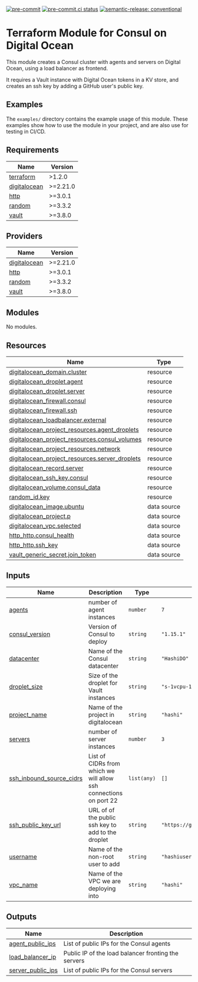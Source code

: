 [![pre-commit](https://img.shields.io/badge/pre--commit-enabled-brightgreen?logo=pre-commit&logoColor=white)](https://github.com/pre-commit/pre-commit) [![pre-commit.ci status](https://results.pre-commit.ci/badge/github/brucellino/terraform-digitalocean-consul/main.svg)](https://results.pre-commit.ci/latest/github/brucellino/terraform-digitalocean-consul/main) [![semantic-release: conventional](https://img.shields.io/badge/semantic--release-conventional-e10079?logo=semantic-release)](https://github.com/semantic-release/semantic-release)

# Terraform Module for Consul on Digital Ocean

This module creates a Consul cluster with agents and servers on Digital Ocean, using a load balancer as frontend.

It requires a Vault instance with Digital Ocean tokens in a KV store, and creates an ssh key by adding a GitHub user's public key.

## Examples

The `examples/` directory contains the example usage of this module.
These examples show how to use the module in your project, and are also use for testing in CI/CD.

<!-- BEGIN_TF_DOCS -->
## Requirements

| Name | Version |
|------|---------|
| <a name="requirement_terraform"></a> [terraform](#requirement\_terraform) | >1.2.0 |
| <a name="requirement_digitalocean"></a> [digitalocean](#requirement\_digitalocean) | >=2.21.0 |
| <a name="requirement_http"></a> [http](#requirement\_http) | >=3.0.1 |
| <a name="requirement_random"></a> [random](#requirement\_random) | >=3.3.2 |
| <a name="requirement_vault"></a> [vault](#requirement\_vault) | >=3.8.0 |

## Providers

| Name | Version |
|------|---------|
| <a name="provider_digitalocean"></a> [digitalocean](#provider\_digitalocean) | >=2.21.0 |
| <a name="provider_http"></a> [http](#provider\_http) | >=3.0.1 |
| <a name="provider_random"></a> [random](#provider\_random) | >=3.3.2 |
| <a name="provider_vault"></a> [vault](#provider\_vault) | >=3.8.0 |

## Modules

No modules.

## Resources

| Name | Type |
|------|------|
| [digitalocean_domain.cluster](https://registry.terraform.io/providers/digitalocean/digitalocean/latest/docs/resources/domain) | resource |
| [digitalocean_droplet.agent](https://registry.terraform.io/providers/digitalocean/digitalocean/latest/docs/resources/droplet) | resource |
| [digitalocean_droplet.server](https://registry.terraform.io/providers/digitalocean/digitalocean/latest/docs/resources/droplet) | resource |
| [digitalocean_firewall.consul](https://registry.terraform.io/providers/digitalocean/digitalocean/latest/docs/resources/firewall) | resource |
| [digitalocean_firewall.ssh](https://registry.terraform.io/providers/digitalocean/digitalocean/latest/docs/resources/firewall) | resource |
| [digitalocean_loadbalancer.external](https://registry.terraform.io/providers/digitalocean/digitalocean/latest/docs/resources/loadbalancer) | resource |
| [digitalocean_project_resources.agent_droplets](https://registry.terraform.io/providers/digitalocean/digitalocean/latest/docs/resources/project_resources) | resource |
| [digitalocean_project_resources.consul_volumes](https://registry.terraform.io/providers/digitalocean/digitalocean/latest/docs/resources/project_resources) | resource |
| [digitalocean_project_resources.network](https://registry.terraform.io/providers/digitalocean/digitalocean/latest/docs/resources/project_resources) | resource |
| [digitalocean_project_resources.server_droplets](https://registry.terraform.io/providers/digitalocean/digitalocean/latest/docs/resources/project_resources) | resource |
| [digitalocean_record.server](https://registry.terraform.io/providers/digitalocean/digitalocean/latest/docs/resources/record) | resource |
| [digitalocean_ssh_key.consul](https://registry.terraform.io/providers/digitalocean/digitalocean/latest/docs/resources/ssh_key) | resource |
| [digitalocean_volume.consul_data](https://registry.terraform.io/providers/digitalocean/digitalocean/latest/docs/resources/volume) | resource |
| [random_id.key](https://registry.terraform.io/providers/hashicorp/random/latest/docs/resources/id) | resource |
| [digitalocean_image.ubuntu](https://registry.terraform.io/providers/digitalocean/digitalocean/latest/docs/data-sources/image) | data source |
| [digitalocean_project.p](https://registry.terraform.io/providers/digitalocean/digitalocean/latest/docs/data-sources/project) | data source |
| [digitalocean_vpc.selected](https://registry.terraform.io/providers/digitalocean/digitalocean/latest/docs/data-sources/vpc) | data source |
| [http_http.consul_health](https://registry.terraform.io/providers/hashicorp/http/latest/docs/data-sources/http) | data source |
| [http_http.ssh_key](https://registry.terraform.io/providers/hashicorp/http/latest/docs/data-sources/http) | data source |
| [vault_generic_secret.join_token](https://registry.terraform.io/providers/hashicorp/vault/latest/docs/data-sources/generic_secret) | data source |

## Inputs

| Name | Description | Type | Default | Required |
|------|-------------|------|---------|:--------:|
| <a name="input_agents"></a> [agents](#input\_agents) | number of agent instances | `number` | `7` | no |
| <a name="input_consul_version"></a> [consul\_version](#input\_consul\_version) | Version of Consul to deploy | `string` | `"1.15.1"` | no |
| <a name="input_datacenter"></a> [datacenter](#input\_datacenter) | Name of the Consul datacenter | `string` | `"HashiDO"` | no |
| <a name="input_droplet_size"></a> [droplet\_size](#input\_droplet\_size) | Size of the droplet for Vault instances | `string` | `"s-1vcpu-1gb"` | no |
| <a name="input_project_name"></a> [project\_name](#input\_project\_name) | Name of the project in digitalocean | `string` | `"hashi"` | no |
| <a name="input_servers"></a> [servers](#input\_servers) | number of server instances | `number` | `3` | no |
| <a name="input_ssh_inbound_source_cidrs"></a> [ssh\_inbound\_source\_cidrs](#input\_ssh\_inbound\_source\_cidrs) | List of CIDRs from which we will allow ssh connections on port 22 | `list(any)` | `[]` | no |
| <a name="input_ssh_public_key_url"></a> [ssh\_public\_key\_url](#input\_ssh\_public\_key\_url) | URL of of the public ssh key to add to the droplet | `string` | `"https://github.com/brucellino.keys"` | no |
| <a name="input_username"></a> [username](#input\_username) | Name of the non-root user to add | `string` | `"hashiuser"` | no |
| <a name="input_vpc_name"></a> [vpc\_name](#input\_vpc\_name) | Name of the VPC we are deploying into | `string` | `"hashi"` | no |

## Outputs

| Name | Description |
|------|-------------|
| <a name="output_agent_public_ips"></a> [agent\_public\_ips](#output\_agent\_public\_ips) | List of public IPs for the Consul agents |
| <a name="output_load_balancer_ip"></a> [load\_balancer\_ip](#output\_load\_balancer\_ip) | Public IP of the load balancer fronting the servers |
| <a name="output_server_public_ips"></a> [server\_public\_ips](#output\_server\_public\_ips) | List of public IPs for the Consul servers |
<!-- END_TF_DOCS -->
